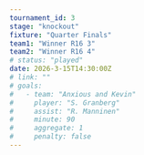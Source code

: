 ```yaml
---
tournament_id: 3
stage: "knockout"
fixture: "Quarter Finals"
team1: "Winner R16 3"
team2: "Winner R16 4"
# status: "played"
date: 2026-3-15T14:30:00Z
# link: ""
# goals:
#   - team: "Anxious and Kevin"
#     player: "S. Granberg"
#     assist: "R. Manninen"
#     minute: 90
#     aggregate: 1
#     penalty: false
---
```

